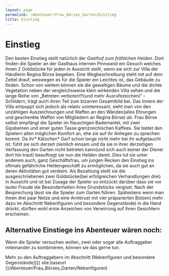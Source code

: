 ```yaml
---
layout: page
permalink: /Abenteuer/Frau_Börses_Garten/Einstieg
title: Einstieg
---
```


# Einstieg

Den besten Einstieg stellt natürlich der *Gasthof zum fröhlichen Helden*. Dort finden die Spieler an der Gasthaus internen Pinnwand ein Gesuch welches ihnen 2 Goldstücke für jeden in Aussicht stellt, wenn sie sich zur Villa der Händlerin Regina Börse begeben. Eine Wegbeschreibung steht mit auf dem Zettel drauf, weswegen es für die Spieler ein Leichtes ist, das Gebäude zu finden. Schon von weitem können sie die gewaltigen Bäume und die dichte Vegetation neben der vergleichsweise klein wirkenden Villa sehen und die lange Reihe von &bdquo;Betreten verboten!!!(und mehr Ausrufezeichen)&ldquo; -Schildern, trägt auch ihren Teil zum bizarren Gesamtbild bei. Das Innere der Villa entpuppt sich jedoch als relativ uninteressant, sieht man von den unzähligen Auszeichnungen und Waffen an den Wänden(alles Ehrungen und geschenkte Waffen von Mitgliedern an Regina Börse) ab. Frau Börse selbst empfängt die Spieler im flauschigen Bademantel, mit zwei Gipsbeinen und einer guten Tasse grenzreichischen Kaffees. Sie bietet den Spielern allen möglichen Komfort an, ehe sie auf ihr Anliegen zu sprechen kommt. Da ihr* Kätzchen* Garf schon lange nicht mehr bei ihr aufgetaucht ist, fühlt sie sich derzeit ziemlich einsam und da sie in ihrer derzeitigen Verfassung den Garten nicht betreten kann(und sich auch keiner der Diener dort hin traut) beauftragt sie nun die Helden damit. Dies tut sie unter anderem auch, ganz Geschäftsfrau, um jungen Recken den Einstieg ins oftmals gefährliche Heldengeschäft zu ermöglichen, da sie auch gut an deren Aktivitäten gut verdient. Als Bezahlung stellt sie die ausgeschriebenen zwei Goldstücke(bei erfolgreichen Verhandlungen drei) in Aussicht und ist bei Zusage der Spieler so entzückt darüber dass sie vor lauter Freude die Besonderheiten ihres Grundstücks vergisst. Nach der Besprechung lässt sie die Spieler zum Garten führen. Spätestens wenn man ihnen drei paar Netze und eine Armbrust mit vier präparierten Bolzen( mehr dazu im Abschnitt Nebenfiguren und besondere Gegenstände) in die Hand drückt, dürften wohl erste Anzeichen von Verwirrung auf ihren Gesichtern erscheinen.

## Alternative Einstiege ins Abenteuer wären noch:

Wenn die Spieler versuchen wollen, zwei oder sogar alle Auftraggeber miteinander zu kombinieren, können sie das gerne tun.

Mehr zu den Auftraggebern im Abschnitt [Nebenfiguren und besondere Gegenstände]({{ site.baseurl }}/Abenteuer/Frau_Börses_Garten/Nebenfiguren)
